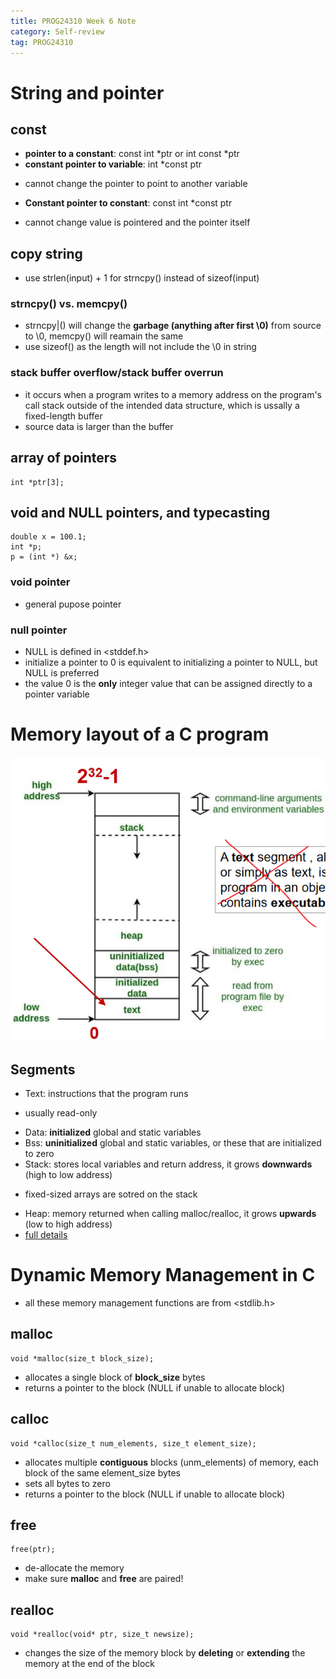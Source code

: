```yaml
---
title: PROG24310 Week 6 Note
category: Self-review
tag: PROG24310
---
```

# String and pointer
## const
* **pointer to a constant**: const int *ptr or int const *ptr
* **constant pointer to variable**: int *const ptr
 - cannot change the pointer to point to another variable
* **Constant pointer to constant**: const int *const ptr
 - cannot change value is pointered and the pointer itself
## copy string
* use strlen(input) + 1 for strncpy() instead of sizeof(input)
### strncpy() vs. memcpy()
* strncpy|() will change the __garbage (anything after first \0)__ from source to \0, memcpy() will reamain the same
* use sizeof() as the length will not include the \0 in string
### stack buffer overflow/stack buffer overrun
* it occurs when a program writes to a memory address on the program's call stack outside of the intended data structure, which is ussally a fixed-length buffer
* source data is larger than the buffer

## array of pointers
```
int *ptr[3];
```

## void and NULL pointers, and typecasting
```
double x = 100.1;
int *p;
p = (int *) &x;
```
### void pointer
* general pupose pointer
### null pointer
* NULL is defined in <stddef.h>
* initialize a pointer to 0 is equivalent to initializing a pointer to NULL, but NULL is preferred
* the value 0 is the __only__ integer value that can be assigned directly to a pointer variable
# Memory layout of a C program
![Example](/assets/images/post_images/prog24310-w6-1.png)
## Segments
* Text: instructions that the program runs
- usually read-only
* Data: __initialized__ global and static variables
* Bss: __uninitialized__ global and static variables, or these that are initialized to zero
* Stack: stores local variables and return address, it grows **downwards** (high to low address)
- fixed-sized arrays are sotred on the stack
* Heap: memory returned when calling malloc/realloc, it grows **upwards** (low to high address)
* [full details](https://www.geeksforgeeks.org/memory-layout-of-c-program/)

# Dynamic Memory Management in C
* all these memory management functions are from <stdlib.h>
## malloc
```
void *malloc(size_t block_size);
```
* allocates a single block of **block_size** bytes
* returns a pointer to the block (NULL if unable to allocate block)
## calloc
```
void *calloc(size_t num_elements, size_t element_size);
```
* allocates multiple __contiguous__ blocks (unm_elements) of memory, each block of the same element_size bytes
* sets all bytes to zero
* returns a pointer to the block (NULL if unable to allocate block)
## free
```
free(ptr);
```
* de-allocate the memory
* make sure **malloc** and **free** are paired!
## realloc
```
void *realloc(void* ptr, size_t newsize);
```
* changes the size of the memory block by __deleting__ or __extending__ the memory at the end of the block
